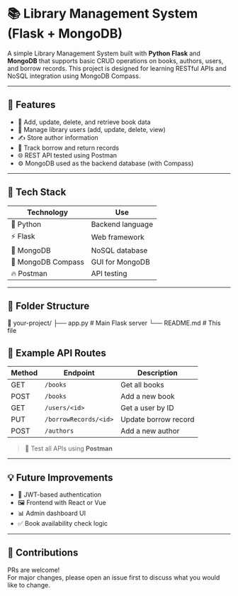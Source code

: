 # 📚 Library Management System (Flask + MongoDB)

A simple Library Management System built with **Python Flask** and **MongoDB** that supports basic CRUD operations on books, authors, users, and borrow records. This project is designed for learning RESTful APIs and NoSQL integration using MongoDB Compass.

---

## 🚀 Features

-   📘 Add, update, delete, and retrieve book data
-   👤 Manage library users (add, update, delete, view)
-   ✍️ Store author information
-   🔄 Track borrow and return records
-   🌐 REST API tested using Postman
-   ⚙️ MongoDB used as the backend database (with Compass)

---

## 🧰 Tech Stack

| Technology         | Use              |
| ------------------ | ---------------- |
| 🐍 Python          | Backend language |
| ⚡ Flask           | Web framework    |
| 🍃 MongoDB         | NoSQL database   |
| 🧭 MongoDB Compass | GUI for MongoDB  |
| 🔥 Postman         | API testing      |

---

## 📂 Folder Structure

📁 your-project/
├── app.py # Main Flask server
└── README.md # This file

## 🔌 Example API Routes

| Method | Endpoint              | Description          |
| ------ | --------------------- | -------------------- |
| GET    | `/books`              | Get all books        |
| POST   | `/books`              | Add a new book       |
| GET    | `/users/<id>`         | Get a user by ID     |
| PUT    | `/borrowRecords/<id>` | Update borrow record |
| POST   | `/authors`            | Add a new author     |

> 🧪 Test all APIs using **Postman**

---

## 💡 Future Improvements

-   🔐 JWT-based authentication
-   🖼️ Frontend with React or Vue
-   📊 Admin dashboard UI
-   ✅ Book availability check logic

---

## 🤝 Contributions

PRs are welcome!  
For major changes, please open an issue first to discuss what you would like to change.

